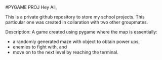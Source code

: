 #PYGAME PROJ
Hey All,

This is a private github repository to store my school projects. This particular one was created in collaration with two other groupmates.

Description:
A game created using pygame where the map is essentially:
  - a randomly generated maze with object to obtain power ups,
  - enemies to fight with, and
  - move on to the next level by reaching the terminal.

